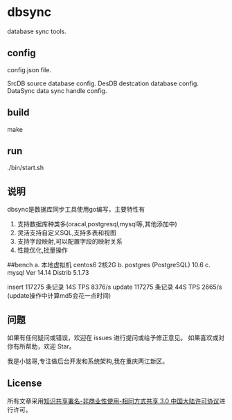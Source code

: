 # dbsync
database sync tools.

## config
config.json file.

SrcDB source database config.
DesDB destcation database config.
DataSync data sync handle config.


## build
make

## run
./bin/start.sh

## 说明
dbsync是数据库同步工具使用go编写，主要特性有
1. 支持数据库种类多(oracal,postgresql,mysql等,其他添加中)
2. 灵活支持自定义SQL,支持多表和视图
3. 支持字段映射,可以配置字段的映射关系
4. 性能优化,批量操作

##bench
a. 本地虚拟机 centos6 2核2G 
b. postgres (PostgreSQL) 10.6
c. mysql  Ver 14.14 Distrib 5.1.73

insert 117275 条记录 14S TPS 8376/s
update 117275 条记录 44S TPS 2665/s
(update操作中计算md5会花一点时间)

## 问题
如果有任何疑问或错误，欢迎在 issues 进行提问或给予修正意见。 如果喜欢或对你有所帮助，欢迎 Star。

我是小铭哥,专注做后台开发和系统架构,我在重庆两江新区。

## License

所有文章采用[知识共享署名-非商业性使用-相同方式共享 3.0 中国大陆许可协议](https://creativecommons.org/licenses/by-nc-sa/3.0/cn/)进行许可。
